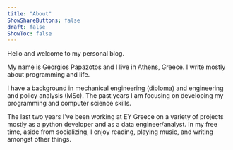 ```yaml
---
title: "About"
ShowShareButtons: false
draft: false
ShowToc: false
---
```


Hello and welcome to my personal blog.

My name is Georgios Papazotos and I live in Athens, Greece.
I write mostly about programming and life.

I have a background in mechanical engineering (diploma) and engineering and policy analysis (MSc). 
Τhe past years I am focusing on developing my programming and computer science skills.

The last two years I've been working at EY Greece on a variety of projects   
mostly as a python developer and as a data engineer/analyst. 
In my free time, aside from socializing,
I enjoy reading, playing music, 
and writing amongst other things.

